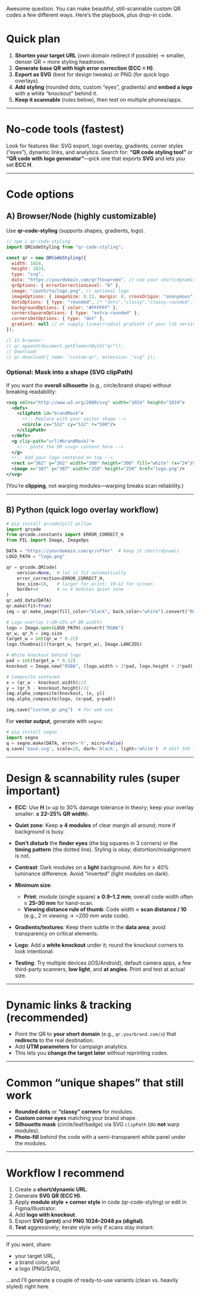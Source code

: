 Awesome question. You can make beautiful, still-scannable custom QR codes a few different ways. Here’s the playbook, plus drop-in code.

# Quick plan

1. **Shorten your target URL** (own domain redirect if possible) → smaller, denser QR = more styling headroom.
2. **Generate base QR with high error correction (ECC = H)**.
3. **Export as SVG** (best for design tweaks) or PNG (for quick logo overlays).
4. **Add styling** (rounded dots, custom “eyes”, gradients) and **embed a logo** with a white “knockout” behind it.
5. **Keep it scannable** (rules below), then test on multiple phones/apps.

---

# No-code tools (fastest)

Look for features like: SVG export, logo overlay, gradients, corner styles (“eyes”), dynamic links, and analytics. Search for: **“QR code styling tool”** or **“QR code with logo generator”**—pick one that exports **SVG** and lets you set **ECC H**.

---

# Code options

## A) Browser/Node (highly customizable)

Use **qr-code-styling** (supports shapes, gradients, logo).

```js
// npm i qr-code-styling
import QRCodeStyling from "qr-code-styling";

const qr = new QRCodeStyling({
  width: 1024,
  height: 1024,
  type: "svg",
  data: "https://yourdomain.com/qr?to=promo", // use your short/dynamic URL
  qrOptions: { errorCorrectionLevel: "H" },
  image: "/path/to/logo.png", // optional logo
  imageOptions: { imageSize: 0.22, margin: 8, crossOrigin: "anonymous" }, // ~22% width
  dotsOptions: { type: "rounded", /* "dots","classy","classy-rounded","extra-rounded" */ },
  backgroundOptions: { color: "#FFFFFF" },
  cornersSquareOptions: { type: "extra-rounded" },
  cornersDotOptions: { type: "dot" },
  gradient: null // or supply linear/radial gradient if your lib version supports it
});

// In browser:
// qr.append(document.getElementById("qr"));
// Download:
// qr.download({ name: "custom-qr", extension: "svg" });
```

### Optional: Mask into a shape (SVG clipPath)

If you want the **overall silhouette** (e.g., circle/brand shape) without breaking readability:

```xml
<svg xmlns="http://www.w3.org/2000/svg" width="1024" height="1024">
  <defs>
    <clipPath id="brandMask">
      <!-- Replace with your vector shape -->
      <circle cx="512" cy="512" r="500"/>
    </clipPath>
  </defs>
  <g clip-path="url(#brandMask)">
    <!-- paste the QR <svg> content here -->
  </g>
  <!-- Add your logo centered on top -->
  <rect x="362" y="362" width="300" height="300" fill="white" rx="24"/>
  <image x="387" y="387" width="250" height="250" href="logo.png"/>
</svg>
```

(You’re **clipping**, not warping modules—warping breaks scan reliability.)

---

## B) Python (quick logo overlay workflow)

```python
# pip install qrcode[pil] pillow
import qrcode
from qrcode.constants import ERROR_CORRECT_H
from PIL import Image, ImageOps

DATA = "https://yourdomain.com/qr/offer"  # keep it short/dynamic
LOGO_PATH = "logo.png"

qr = qrcode.QRCode(
    version=None,  # let it fit automatically
    error_correction=ERROR_CORRECT_H,
    box_size=18,   # larger for print; 10–12 for screen
    border=4       # >= 4 modules quiet zone
)
qr.add_data(DATA)
qr.make(fit=True)
img = qr.make_image(fill_color="black", back_color="white").convert("RGBA")

# Logo overlay (~20–25% of QR width)
logo = Image.open(LOGO_PATH).convert("RGBA")
qr_w, qr_h = img.size
target_w = int(qr_w * 0.22)
logo.thumbnail((target_w, target_w), Image.LANCZOS)

# White knockout behind logo
pad = int(target_w * 0.12)
knockout = Image.new("RGBA", (logo.width + 2*pad, logo.height + 2*pad), "white")

# Composite centered
x = (qr_w - knockout.width)//2
y = (qr_h - knockout.height)//2
img.alpha_composite(knockout, (x, y))
img.alpha_composite(logo, (x+pad, y+pad))

img.save("custom_qr.png")  # for web use
```

For **vector output**, generate with `segno`:

```python
# pip install segno
import segno
q = segno.make(DATA, error='h', micro=False)
q.save('base.svg', scale=20, dark='black', light='white')  # edit SVG in Figma/Illustrator
```

---

# Design & scannability rules (super important)

* **ECC**: Use **H** (≈ up to 30% damage tolerance in theory; keep your overlay smaller: **≤ 22–25% QR width**).
* **Quiet zone**: Keep **≥ 4 modules** of clear margin all around; more if background is busy.
* **Don’t disturb** the **finder eyes** (the big squares in 3 corners) or the **timing pattern** (the dotted line). Styling is okay; distortion/misalignment is not.
* **Contrast**: Dark modules on a **light** background. Aim for ≥ 40% luminance difference. Avoid “inverted” (light modules on dark).
* **Minimum size**:

  * **Print**: module (single square) **≥ 0.9–1.2 mm**; overall code width often ≥ **25–30 mm** for hand-scan.
  * **Viewing distance rule of thumb**: Code width ≈ **scan distance / 10** (e.g., 2 m viewing → \~200 mm wide code).
* **Gradients/textures**: Keep them subtle in the **data area**; avoid transparency on critical elements.
* **Logo**: Add a **white knockout** under it; round the knockout corners to look intentional.
* **Testing**: Try multiple devices (iOS/Android), default camera apps, a few third-party scanners, **low light**, and **at angles**. Print and test at actual size.

---

# Dynamic links & tracking (recommended)

* Point the QR to **your short domain** (e.g., `qr.yourbrand.com/x`) that **redirects** to the real destination.
* Add **UTM parameters** for campaign analytics.
* This lets you **change the target later** without reprinting codes.

---

# Common “unique shapes” that still work

* **Rounded dots** or **“classy” corners** for modules.
* **Custom corner eyes** matching your brand shape.
* **Silhouette mask** (circle/leaf/badge) via SVG `clipPath` (do **not** warp modules).
* **Photo-fill** behind the code with a semi-transparent white panel under the modules.

---

# Workflow I recommend

1. Create a **short/dynamic URL**.
2. Generate **SVG QR (ECC H)**.
3. Apply **module style + corner style** in code (qr-code-styling) or edit in Figma/Illustrator.
4. Add **logo with knockout**.
5. Export **SVG (print)** and **PNG 1024–2048 px (digital)**.
6. **Test** aggressively; iterate style only if scans stay instant.

---

If you want, share:

* your target URL,
* a brand color, and
* a logo (PNG/SVG),

…and I’ll generate a couple of ready-to-use variants (clean vs. heavily styled) right here.
